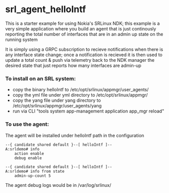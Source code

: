 # srl_agent_helloIntf

This is a starter example for using Nokia's SRLinux NDK; this example is a very simple application where you build an agent that is just continously reporting the total number of interfaces that are in an admin up state on the running system

It is simply using a GRPC subscription to recieve notifications when there is any interface state change; once a notification is recieved it is then used to update a total count & push via telemetry back to the NDK manager the desired state that just reports how many interfaces are admin-up 

### To install on an SRL system:

* copy the binary helloIntf to /etc/opt/srlinux/appmgr/user_agents/
* copy the yml file under yml directory to /etc/opt/srlinux/appmgr/
* copy the yang file under yang directory to /etc/opt/srlinux/appmgr/user_agents/yang
* run via CLI "tools system app-management application app_mgr reload"

### To use the agent:

The agent will be installed under helloIntf path in the configuration

```
--{ candidate shared default }--[ helloIntf ]--
A:srldemo# info
    action enable
    debug enable
```

```
--{ candidate shared default }--[ helloIntf ]--
A:srldemo# info from state
    admin-up-count 5
```    
The agent debug logs would be in /var/log/srlinux/




